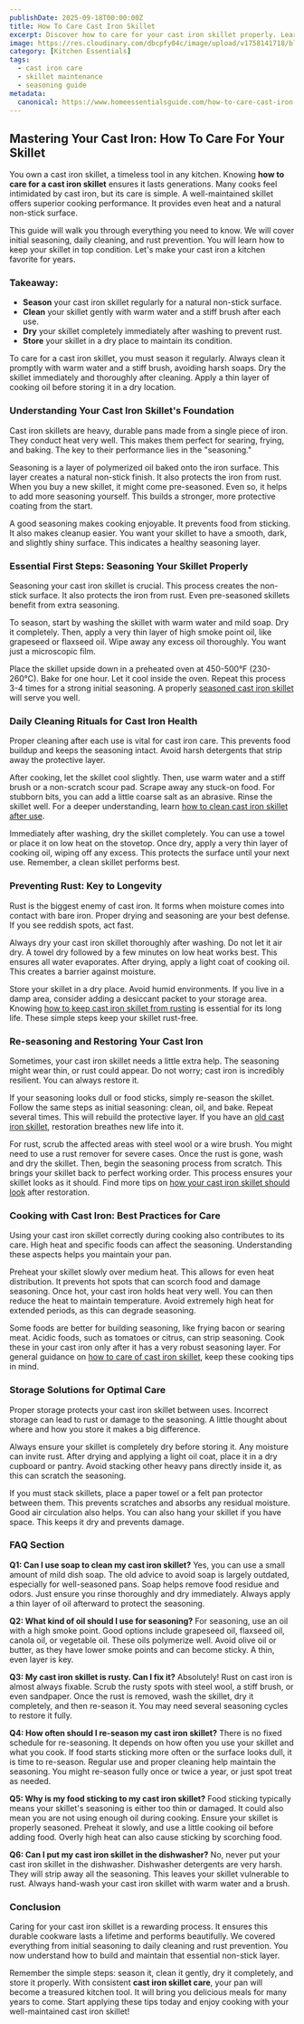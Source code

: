 ```yaml
---
publishDate: 2025-09-18T00:00:00Z
title: How To Care Cast Iron Skillet
excerpt: Discover how to care for your cast iron skillet properly. Learn essential seasoning, cleaning, and maintenance tips to ensure your pan lasts a lifetime.
image: https://res.cloudinary.com/dbcpfy04c/image/upload/v1758141718/blog_image_1758141717_eshdmk.webp
category: [Kitchen Essentials]
tags:
  - cast iron care
  - skillet maintenance
  - seasoning guide
metadata:
  canonical: https://www.homeessentialsguide.com/how-to-care-cast-iron-skillet
---
```


## Mastering Your Cast Iron: How To Care For Your Skillet

You own a cast iron skillet, a timeless tool in any kitchen. Knowing **how to care for a cast iron skillet** ensures it lasts generations. Many cooks feel intimidated by cast iron, but its care is simple. A well-maintained skillet offers superior cooking performance. It provides even heat and a natural non-stick surface.

This guide will walk you through everything you need to know. We will cover initial seasoning, daily cleaning, and rust prevention. You will learn how to keep your skillet in top condition. Let's make your cast iron a kitchen favorite for years.

### Takeaway:

*   **Season** your cast iron skillet regularly for a natural non-stick surface.
*   **Clean** your skillet gently with warm water and a stiff brush after each use.
*   **Dry** your skillet completely immediately after washing to prevent rust.
*   **Store** your skillet in a dry place to maintain its condition.

To care for a cast iron skillet, you must season it regularly. Always clean it promptly with warm water and a stiff brush, avoiding harsh soaps. Dry the skillet immediately and thoroughly after cleaning. Apply a thin layer of cooking oil before storing it in a dry location.

### Understanding Your Cast Iron Skillet's Foundation

Cast iron skillets are heavy, durable pans made from a single piece of iron. They conduct heat very well. This makes them perfect for searing, frying, and baking. The key to their performance lies in the "seasoning."

Seasoning is a layer of polymerized oil baked onto the iron surface. This layer creates a natural non-stick finish. It also protects the iron from rust. When you buy a new skillet, it might come pre-seasoned. Even so, it helps to add more seasoning yourself. This builds a stronger, more protective coating from the start.

A good seasoning makes cooking enjoyable. It prevents food from sticking. It also makes cleanup easier. You want your skillet to have a smooth, dark, and slightly shiny surface. This indicates a healthy seasoning layer.

### Essential First Steps: Seasoning Your Skillet Properly

Seasoning your cast iron skillet is crucial. This process creates the non-stick surface. It also protects the iron from rust. Even pre-seasoned skillets benefit from extra seasoning.

To season, start by washing the skillet with warm water and mild soap. Dry it completely. Then, apply a very thin layer of high smoke point oil, like grapeseed or flaxseed oil. Wipe away any excess oil thoroughly. You want just a microscopic film.

Place the skillet upside down in a preheated oven at 450-500°F (230-260°C). Bake for one hour. Let it cool inside the oven. Repeat this process 3-4 times for a strong initial seasoning. A properly [seasoned cast iron skillet](https://homeessentialsguide.com/how-to-cast-iron-skillet-seasoned) will serve you well.

### Daily Cleaning Rituals for Cast Iron Health

Proper cleaning after each use is vital for cast iron care. This prevents food buildup and keeps the seasoning intact. Avoid harsh detergents that strip away the protective layer.

After cooking, let the skillet cool slightly. Then, use warm water and a stiff brush or a non-scratch scour pad. Scrape away any stuck-on food. For stubborn bits, you can add a little coarse salt as an abrasive. Rinse the skillet well. For a deeper understanding, learn [how to clean cast iron skillet after use](https://homeessentialsguide.com/how-to-clean-cast-iron-skillet-after-use).

Immediately after washing, dry the skillet completely. You can use a towel or place it on low heat on the stovetop. Once dry, apply a very thin layer of cooking oil, wiping off any excess. This protects the surface until your next use. Remember, a clean skillet performs best.

### Preventing Rust: Key to Longevity

Rust is the biggest enemy of cast iron. It forms when moisture comes into contact with bare iron. Proper drying and seasoning are your best defense. If you see reddish spots, act fast.

Always dry your cast iron skillet thoroughly after washing. Do not let it air dry. A towel dry followed by a few minutes on low heat works best. This ensures all water evaporates. After drying, apply a light coat of cooking oil. This creates a barrier against moisture.

Store your skillet in a dry place. Avoid humid environments. If you live in a damp area, consider adding a desiccant packet to your storage area. Knowing [how to keep cast iron skillet from rusting](https://homeessentialsguide.com/how-to-keep-cast-iron-skillet-from-rusting) is essential for its long life. These simple steps keep your skillet rust-free.

### Re-seasoning and Restoring Your Cast Iron

Sometimes, your cast iron skillet needs a little extra help. The seasoning might wear thin, or rust could appear. Do not worry; cast iron is incredibly resilient. You can always restore it.

If your seasoning looks dull or food sticks, simply re-season the skillet. Follow the same steps as initial seasoning: clean, oil, and bake. Repeat several times. This will rebuild the protective layer. If you have an [old cast iron skillet](https://homeessentialsguide.com/how-to-clean-old-cast-iron-skillet), restoration breathes new life into it.

For rust, scrub the affected areas with steel wool or a wire brush. You might need to use a rust remover for severe cases. Once the rust is gone, wash and dry the skillet. Then, begin the seasoning process from scratch. This brings your skillet back to perfect working order. This process ensures your skillet looks as it should. Find more tips on [how your cast iron skillet should look](https://homeessentialsguide.com/how-should-cast-iron-skillet-look) after restoration.

### Cooking with Cast Iron: Best Practices for Care

Using your cast iron skillet correctly during cooking also contributes to its care. High heat and specific foods can affect the seasoning. Understanding these aspects helps you maintain your pan.

Preheat your skillet slowly over medium heat. This allows for even heat distribution. It prevents hot spots that can scorch food and damage seasoning. Once hot, your cast iron holds heat very well. You can then reduce the heat to maintain temperature. Avoid extremely high heat for extended periods, as this can degrade seasoning.

Some foods are better for building seasoning, like frying bacon or searing meat. Acidic foods, such as tomatoes or citrus, can strip seasoning. Cook these in your cast iron only after it has a very robust seasoning layer. For general guidance on [how to care of cast iron skillet](https://homeessentialsguide.com/how-to-care-of-cast-iron-skillet), keep these cooking tips in mind.

### Storage Solutions for Optimal Care

Proper storage protects your cast iron skillet between uses. Incorrect storage can lead to rust or damage to the seasoning. A little thought about where and how you store it makes a big difference.

Always ensure your skillet is completely dry before storing it. Any moisture can invite rust. After drying and applying a light oil coat, place it in a dry cupboard or pantry. Avoid stacking other heavy pans directly inside it, as this can scratch the seasoning.

If you must stack skillets, place a paper towel or a felt pan protector between them. This prevents scratches and absorbs any residual moisture. Good air circulation also helps. You can also hang your skillet if you have space. This keeps it dry and prevents damage.

### FAQ Section

**Q1: Can I use soap to clean my cast iron skillet?**
Yes, you can use a small amount of mild dish soap. The old advice to avoid soap is largely outdated, especially for well-seasoned pans. Soap helps remove food residue and odors. Just ensure you rinse thoroughly and dry immediately. Always apply a thin layer of oil afterward to protect the seasoning.

**Q2: What kind of oil should I use for seasoning?**
For seasoning, use an oil with a high smoke point. Good options include grapeseed oil, flaxseed oil, canola oil, or vegetable oil. These oils polymerize well. Avoid olive oil or butter, as they have lower smoke points and can become sticky. A thin, even layer is key.

**Q3: My cast iron skillet is rusty. Can I fix it?**
Absolutely! Rust on cast iron is almost always fixable. Scrub the rusty spots with steel wool, a stiff brush, or even sandpaper. Once the rust is removed, wash the skillet, dry it completely, and then re-season it. You may need several seasoning cycles to restore it fully.

**Q4: How often should I re-season my cast iron skillet?**
There is no fixed schedule for re-seasoning. It depends on how often you use your skillet and what you cook. If food starts sticking more often or the surface looks dull, it is time to re-season. Regular use and proper cleaning help maintain the seasoning. You might re-season fully once or twice a year, or just spot treat as needed.

**Q5: Why is my food sticking to my cast iron skillet?**
Food sticking typically means your skillet's seasoning is either too thin or damaged. It could also mean you are not using enough oil during cooking. Ensure your skillet is properly seasoned. Preheat it slowly, and use a little cooking oil before adding food. Overly high heat can also cause sticking by scorching food.

**Q6: Can I put my cast iron skillet in the dishwasher?**
No, never put your cast iron skillet in the dishwasher. Dishwasher detergents are very harsh. They will strip away all the seasoning. This leaves your skillet vulnerable to rust. Always hand-wash your cast iron skillet with warm water and a brush.

### Conclusion

Caring for your cast iron skillet is a rewarding process. It ensures this durable cookware lasts a lifetime and performs beautifully. We covered everything from initial seasoning to daily cleaning and rust prevention. You now understand how to build and maintain that essential non-stick layer.

Remember the simple steps: season it, clean it gently, dry it completely, and store it properly. With consistent **cast iron skillet care**, your pan will become a treasured kitchen tool. It will bring you delicious meals for many years to come. Start applying these tips today and enjoy cooking with your well-maintained cast iron skillet!